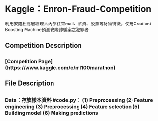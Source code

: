 <H1>Kaggle：Enron-Fraud-Competition</H1>

利用安隆松高層經理人內部往來mail、薪資、股票等財物特徵，使用Gradient Boosting Machine預測安隆詐騙案之犯罪者

<H2>Competition Description<H2>

<H3>[Competition Page](https://www.kaggle.com/c/ml100marathon)</H3>

<H2>File Description<H2>

<H3>Data：存放樣本資料
#code.py：
  (1) Preprocessing 
  (2) Feature engineering 
  (3) Preprocessing 
  (4) Feature selection 
  (5) Building model 
  (6) Making predictions
</H3>


